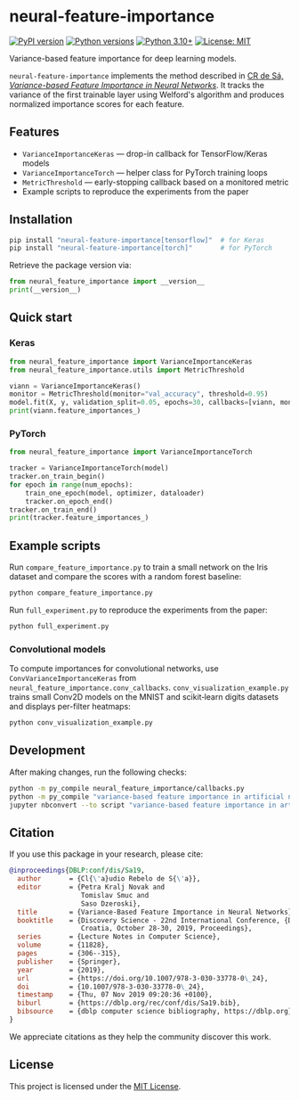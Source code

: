 # neural-feature-importance

[![PyPI version](https://img.shields.io/pypi/v/neural-feature-importance.svg)](https://pypi.org/project/neural-feature-importance/)
[![Python versions](https://img.shields.io/pypi/pyversions/neural-feature-importance.svg)](https://pypi.org/project/neural-feature-importance/)
[![Python 3.10+](https://img.shields.io/badge/python-3.10%2B-blue)](https://www.python.org/downloads/)
[![License: MIT](https://img.shields.io/badge/license-MIT-green)](LICENSE)

Variance-based feature importance for deep learning models.

`neural-feature-importance` implements the method described in
[CR de Sá, *Variance-based Feature Importance in Neural Networks*](https://doi.org/10.1007/978-3-030-33778-0_24).
It tracks the variance of the first trainable layer using Welford's algorithm
and produces normalized importance scores for each feature.

## Features

- `VarianceImportanceKeras` — drop-in callback for TensorFlow/Keras models
- `VarianceImportanceTorch` — helper class for PyTorch training loops
- `MetricThreshold` — early-stopping callback based on a monitored metric
- Example scripts to reproduce the experiments from the paper

## Installation

```bash
pip install "neural-feature-importance[tensorflow]"  # for Keras
pip install "neural-feature-importance[torch]"       # for PyTorch
```

Retrieve the package version via:

```python
from neural_feature_importance import __version__
print(__version__)
```

## Quick start

### Keras

```python
from neural_feature_importance import VarianceImportanceKeras
from neural_feature_importance.utils import MetricThreshold

viann = VarianceImportanceKeras()
monitor = MetricThreshold(monitor="val_accuracy", threshold=0.95)
model.fit(X, y, validation_split=0.05, epochs=30, callbacks=[viann, monitor])
print(viann.feature_importances_)
```

### PyTorch

```python
from neural_feature_importance import VarianceImportanceTorch

tracker = VarianceImportanceTorch(model)
tracker.on_train_begin()
for epoch in range(num_epochs):
    train_one_epoch(model, optimizer, dataloader)
    tracker.on_epoch_end()
tracker.on_train_end()
print(tracker.feature_importances_)
```

## Example scripts

Run `compare_feature_importance.py` to train a small network on the Iris dataset
and compare the scores with a random forest baseline:

```bash
python compare_feature_importance.py
```

Run `full_experiment.py` to reproduce the experiments from the paper:

```bash
python full_experiment.py
```

### Convolutional models

To compute importances for convolutional networks, use
`ConvVarianceImportanceKeras` from `neural_feature_importance.conv_callbacks`.
`conv_visualization_example.py` trains small Conv2D models on the MNIST and
scikit‑learn digits datasets and displays per-filter heatmaps:

```bash
python conv_visualization_example.py
```

## Development

After making changes, run the following checks:

```bash
python -m py_compile neural_feature_importance/callbacks.py
python -m py_compile "variance-based feature importance in artificial neural networks.ipynb" 2>&1 | head
jupyter nbconvert --to script "variance-based feature importance in artificial neural networks.ipynb" --stdout | head
```

## Citation

If you use this package in your research, please cite:

```bibtex
@inproceedings{DBLP:conf/dis/Sa19,
  author       = {Cl{\'a}udio Rebelo de S{\'a}},
  editor       = {Petra Kralj Novak and
                  Tomislav Smuc and
                  Saso Dzeroski},
  title        = {Variance-Based Feature Importance in Neural Networks},
  booktitle    = {Discovery Science - 22nd International Conference, {DS} 2019, Split,
                  Croatia, October 28-30, 2019, Proceedings},
  series       = {Lecture Notes in Computer Science},
  volume       = {11828},
  pages        = {306--315},
  publisher    = {Springer},
  year         = {2019},
  url          = {https://doi.org/10.1007/978-3-030-33778-0\_24},
  doi          = {10.1007/978-3-030-33778-0\_24},
  timestamp    = {Thu, 07 Nov 2019 09:20:36 +0100},
  biburl       = {https://dblp.org/rec/conf/dis/Sa19.bib},
  bibsource    = {dblp computer science bibliography, https://dblp.org}
}
```

We appreciate citations as they help the community discover this work.

## License

This project is licensed under the [MIT License](LICENSE).
